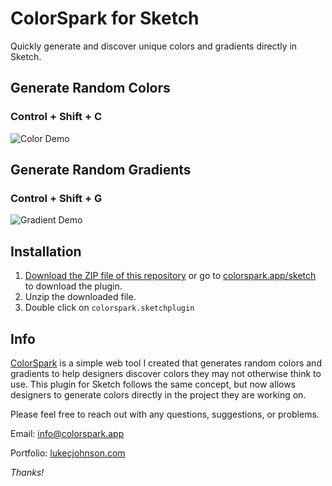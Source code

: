  # ColorSpark for Sketch
Quickly generate and discover unique colors and gradients directly in Sketch.

## Generate Random Colors
### Control + Shift + C
![Color Demo](https://firebasestorage.googleapis.com/v0/b/colorspark-app.appspot.com/o/color-demo.gif?alt=media&token=c5a8eb67-c206-4efa-8777-a5035b85f246)

## Generate Random Gradients
### Control + Shift + G
![Gradient Demo](https://firebasestorage.googleapis.com/v0/b/colorspark-app.appspot.com/o/gradient-demo.gif?alt=media&token=452919d0-ca4b-4419-aa9e-740ccbfad00f)

## Installation

1. [Download the ZIP file of this repository](https://github.com/lukecjohnson/colorspark-sketch-plugin/archive/master.zip) or go to [colorspark.app/sketch](https://colorspark.app/sketch) to download the plugin.
2. Unzip the downloaded file.
3. Double click on `colorspark.sketchplugin`


## Info
[ColorSpark](https://colorspark.app) is a simple web tool I created that generates random colors and gradients to help designers discover
colors they may not otherwise think to use. This plugin for Sketch follows the same concept, but now allows designers to generate colors directly in the project they are working on.

Please feel free to reach out with any questions, suggestions, or problems.

Email: info@colorspark.app

Portfolio: [lukecjohnson.com](https://lukecjohnson.com)

*Thanks!*
